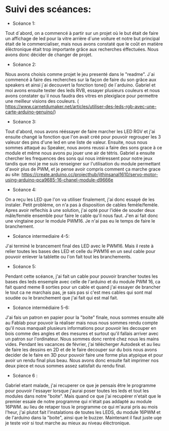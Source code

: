 # Suivi des scéances:

* Scéance 1:

Tout d´abord, on a commencé à partir sur un projet où le but était de faire un affichage de led pour la vitre arrière d´une voiture 
et notre but principal était de le commercialiser, mais nous avons constaté que le coût en matière élèctronique était trop importante grâce aux recherches éffectuées.
Nous avons donc décider de changer de projet.

* Scéance 2:

Nous avons choisis comme projet le jeu presenté dans le "readme".
J´ai commencé à faire des recherches sur la façon de faire du son grâce aux speakers et ainsi j´ai decouvert la fonction tone() de l´arduino.
Gabriel et moi avons ensuite tester des leds RVB, essayer plusieurs couleurs et nous avons constater qu´il nous faudra des vitres en plexiglace pour permettre une meilleur visions des couleurs. ( https://www.carnetdumaker.net/articles/utiliser-des-leds-rgb-avec-une-carte-arduino-genuino/)

* Scéance 3:

Tout d'abord, nous avons rééssayer de faire marcher les LED RGV et j'ai ensuite changé la fonction que l'on avait créé pour pouvoir regrouper les 3 valeusr des pins d'une led en une liste de valeur. Ensuite, nous nous sommes attaqué au Speaker, nous avons reussi a faire des sons grace à ce module et même nous avons pu jouer une air de tétris. Gabriel a ensuite chercher les frequences des sons qui nous intéressent pour notre jeux tandis que moi je me suis renseigner sur l'utilisation du module permettant d'avoir plus de PWM, et je pense avoir compris comment ça marche grace au site: https://create.arduino.cc/projecthub/jithinsanal1610/servo-motor-using-arduino-pca9685-16-chanel-module-d9666e

* Scéance 4:

On a reçu les LED que l'on va utiliser finalement, j'ai donc essayé de les instaler. Petit problème, on n'a pas à disposition de cables femèle/femèle. Apres avoir reflechis à une solution, j'ai opté pour l'idée de souder deux mâle/femèle ensemble pour faire le cable qu'il nous faut. J'en ai fait donc une vingtaine pour le module PWM16. Je n'ai pas eu le temps de faire le branchement.

* Scéance intermediaire 4-5:

J'ai terminé le brancement final des LED avec le PWM16. Mais il reste à relier toutes les bases des LED et celle du PWM16 en un seul cable pour pouvoir enlever la tablette ou l'on fait tout les branchements.

* Scéance 5:

Pendant cette scéance, j'ai fait un cable pour pouvoir brancher toutes les bases des leds ensemple avec celle de l'arduino et du module PWM 16, ca fait quand meme 8 sorties pour un cable et quand j'ai essayer de brancher le tout ca ne marchais pas, je sais pas si c'est mes cables qui sont mal soudée ou le branchement que j'ai fait qui est mal fait.

* Scéance intermédiaire 5-6:

J'ai fais un patron en papier pour la "boite" finale, nous sommes ensuite allé au Fablab pour pouvoir la réaliser mais nous nous sommes rendu compte qu'il nous manquait plusieurs informations pour pouvoir les decouper en bois comme des angles et des mesures et surtout qu'il fallais arriver avec un patron sur l'ordinateur. Nous sommes donc rentré chez nous les mains vides.
Pendant les vacances de février, j'ai télécherger Autodesk et au lieu de faire les dessins en 2D et de le faire decouper sur du bois nous avons decider de le faire en 3D pour pouvoir faire une forme plus atypique et pour avoir un rendu final plus beau.
Nous avons donc ensuite fait imprimer nos deux piece et nous sommes assez satisfait du rendu final.

* Scéance 6 :

Gabriel etant malade, j'ai recuperer ce que je pensais être le programme pour pouvoir l'essayer lorsque j'aurai poser toutes les leds et tout les modules dans notre "boite". Mais quand ce que j'ai recupérer n'etait que le premier essaie de notre programme qui n'était pas addapté au module 16PWM. au lieu de retaper tous le programme ce qui m'aurai pris au mois l'heur, j'ai plutot fait l'instalations de toutes les LEDS, du module 16PWM et de l'arduino dans la "boite", ainsi que le buzzer. Maintenant il faut juste uqe je teste voir si tout marche au mieux au niveau élèctronique.
